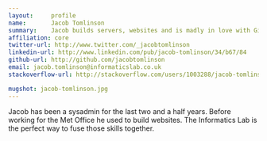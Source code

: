 ```yaml
---
layout:     profile
name:       Jacob Tomlinson
summary:    Jacob builds servers, websites and is madly in love with GitHub.
affiliation: core
twitter-url: http://www.twitter.com/_jacobtomlinson
linkedin-url: http://www.linkedin.com/pub/jacob-tomlinson/34/b67/84
github-url: http://github.com/jacobtomlinson
email: jacob.tomlinson@informaticslab.co.uk
stackoverflow-url: http://stackoverflow.com/users/1003288/jacob-tomlinson

mugshot: jacob-tomlinson.jpg
---
```


Jacob has been a sysadmin for the last two and a half years. Before working for
the Met Office he used to build websites. The Informatics Lab is the perfect
way to fuse those skills together.
